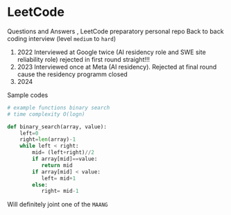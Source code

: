 # LeetCode

Questions and Answers , LeetCode preparatory personal repo 
Back to back coding interview  (level `medium` to `hard`)
1. $2022$ Interviewed at Google twice (AI residency role and SWE site reliability role) rejected in first round straight!!!
2. $2023$ Interviewed once at Meta (AI residency). Rejected at final round cause the residency programm closed
3. $2024$ 

Sample codes
```python
# example functions binary search
# time complexity O(logn)

def binary_search(array, value):
    left=0
    right=len(array)-1
    while left < right:
        mid= (left+right)//2
        if array[mid]==value:
           return mid
        if array[mid] < value:
           left= mid+1
        else:
           right= mid-1     
```

Will definitely joint one of the `MAANG`
